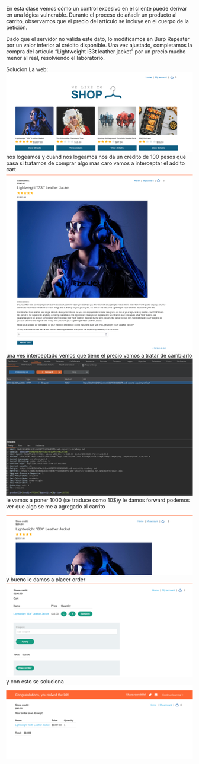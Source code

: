 En esta clase vemos cómo un control excesivo en el cliente puede derivar en una lógica vulnerable. Durante el proceso de añadir un producto al carrito, observamos que el precio del artículo se incluye en el cuerpo de la petición.

Dado que el servidor no valida este dato, lo modificamos en Burp Repeater por un valor inferior al crédito disponible. Una vez ajustado, completamos la compra del artículo “Lightweight l33t leather jacket” por un precio mucho menor al real, resolviendo el laboratorio.

Solucion
La web:
![Pasted_image_20250827230635.png](/Imagenes/Pasted_image_20250827230635.png)
nos logeamos y cuand nos logeamos nos da un credito de 100 pesos que pasa si tratamos de comprar algo mas caro
vamos a interceptar el add to cart
![Pasted_image_20250827230953.png](/Imagenes/Pasted_image_20250827230953.png)
una ves interceptado vemos que tiene el precio vamos a tratar de cambiarlo
![Pasted_image_20250827231059.png](/Imagenes/Pasted_image_20250827231059.png)
le vamos a poner 1000 (se traduce como 10$)y le damos forward
podemos ver que algo se me a agregado al carrito
![Pasted_image_20250827231215.png](/Imagenes/Pasted_image_20250827231215.png)
y bueno le damos a placer order
![Pasted_image_20250827231326.png](/Imagenes/Pasted_image_20250827231326.png)
y con esto se soluciona
![Pasted_image_20250827231400.png](/Imagenes/Pasted_image_20250827231400.png)
